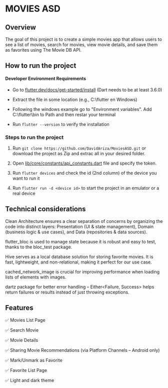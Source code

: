 # MOVIES ASD

## Overview

The goal of this project is to create a simple movies app that allows users to see a list of movies, search for movies, view movie details, and save them as favorites using The Movie DB API.

## How to run the project

#### Developer Environment Requirements

- Go to [flutter.dev/docs/get-started/install](https://flutter.dev/docs/get-started/install) (Dart needs to be at least 3.6.0)

- Extract the file in some location (e.g., C:\flutter en Windows)

- Following the windows example go to "Environment variables". Add C:\flutter\bin to Path and then restar your terminal

- Run `flutter --version` to verify the installation

### Steps to run the project

1. Run `git clone https://github.com/DavidAriza/MoviesASD.git` or download the project as Zip and extrac all in your desired folder.

2. Open [lib/core/constants/api_constants.dart](./lib/core/constants/api_constants.dart) file and specify the token.

3. Run `flutter devices` and check the id (2nd column) of the device you want to run it

4. Run `flutter run -d <device id>` to start the project in an emulator or a real device 

## Technical considerations

Clean Architecture ensures a clear separation of concerns by organizing the code into distinct layers: Presentation (UI & state management), Domain (business logic & use cases), and Data (repositories & data sources).

flutter_bloc is used to manage state because it is robust and easy to test, thanks to the bloc_test package.

Hive serves as a local database solution for storing favorite movies. It is fast, lightweight, and non-relational, making it perfect for our use case.

cached_network_image is crucial for improving performance when loading lists of elements with images.

dartz package for better error handling – Either<Failure, Success> helps return failures or results instead of just throwing exceptions.

## Features

✅ Movies List Page

✅ Search Movie

✅ Movie Details

✅ Sharing Movie Recommendations (via Platform Channels – Android only)

✅ Mark/Unmark as Favorite

✅ Favorite List Page

✅ Light and dark theme
